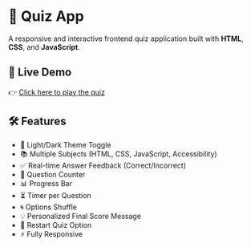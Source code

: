 # 🎯 Quiz App

A responsive and interactive frontend quiz application built with **HTML**, **CSS**, and **JavaScript**.

## 🔗 Live Demo

👉 [Click here to play the quiz](https://mansisharma1221.github.io/Quiz-App/)

## 🛠 Features

- 🎨 Light/Dark Theme Toggle
- 📚 Multiple Subjects (HTML, CSS, JavaScript, Accessibility)
- ✅ Real-time Answer Feedback (Correct/Incorrect)
- 🔢 Question Counter
- 📊 Progress Bar
- ⏳ Timer per Question
- 🌀 Options Shuffle
- 💡 Personalized Final Score Message
- 🔄 Restart Quiz Option
- ⚡ Fully Responsive


